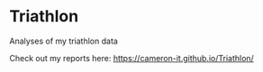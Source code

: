 # Triathlon
Analyses of my triathlon data


Check out my reports here:
https://cameron-it.github.io/Triathlon/
